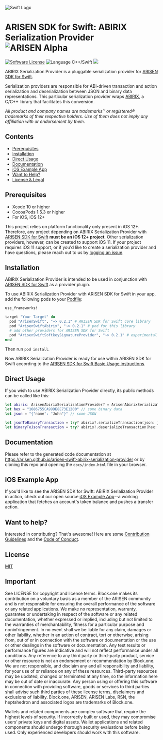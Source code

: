 ![Swift Logo](https://github.com/ARISENIO/arisen-swift-abirix-serialization-provider/raw/master/img/swift-logo.png)
# ARISEN SDK for Swift: ABIRIX Serialization Provider ![ARISEN Alpha](https://img.shields.io/badge/ARISEN-Alpha-blue.svg)

[![Software License](https://img.shields.io/badge/license-MIT-lightgrey.svg)](https://github.com/ARISEN/arisen-swift/blob/master/LICENSE)
![Language C++/Swift](https://img.shields.io/badge/Language-C%2B%2B%2FSwift-yellow.svg)
![](https://img.shields.io/badge/Deployment%20Target-iOS%2012-blue.svg)

ABIRIX Serialization Provider is a pluggable serialization provider for [ARISEN SDK for Swift](https://github.com/ARISEN/arisen-swift).

Serialization providers are responsible for ABI-driven transaction and action serialization and deserialization between JSON and binary data representations. This particular serialization provider wraps [ABIRIX](https://github.com/ARISEN/abirix), a C/C++ library that facilitates this conversion.

*All product and company names are trademarks™ or registered® trademarks of their respective holders. Use of them does not imply any affiliation with or endorsement by them.*

## Contents

- [Prerequisites](#prerequisites)
- [Installation](#installation)
- [Direct Usage](#direct-usage)
- [Documentation](#documentation)
- [iOS Example App](#ios-example-app)
- [Want to Help?](#want-to-help)
- [License & Legal](#license)

## Prerequisites

* Xcode 10 or higher
* CocoaPods 1.5.3 or higher
* For iOS, iOS 12+

This project relies on platform functionality only present in iOS 12+. Therefore, any project depending on ABIRIX Serialization Provider with [ARISEN SDK for Swift](https://github.com/ARISEN/arisen-swift) **must be an iOS 12+ project**. Other serialization providers, however, can be created to support iOS 11. If your project requires iOS 11 support, or if you'd like to create a serialization provider and have questions, please reach out to us by [logging an issue](https://github.com/ARISEN/arisen-swift-abirix-serialization-provider/issues/new).

## Installation

ABIRIX Serialization Provider is intended to be used in conjunction with [ARISEN SDK for Swift](https://github.com/ARISEN/arisen-swift) as a provider plugin.

To use ABIRIX Serialization Provider with ARISEN SDK for Swift in your app, add the following pods to your [Podfile](https://guides.cocoapods.org/syntax/podfile.html):

```ruby
use_frameworks!

target "Your Target" do
  pod "ArisenSwift", "~> 0.2.1" # ARISEN SDK for Swift core library
  pod "ArisenSwiftAbirix", "~> 0.2.1" # pod for this library
  # add other providers for ARISEN SDK for Swift
  pod "ArisenSwiftSoftkeySignatureProvider", "~> 0.2.1" # experimental provider for development only
end
```

Then run `pod install`.

Now ABIRIX Serialization Provider is ready for use within ARISEN SDK for Swift according to the [ARISEN SDK for Swift Basic Usage instructions](https://github.com/ARISEN/arisen-swift/tree/master#basic-usage).

## Direct Usage

If you wish to use ABIRIX Serialization Provider directly, its public methods can be called like this:

```swift
let abirix: ArisenAbirixSerializationProvider? = ArisenAbirixSerializationProvider()
let hex = "1686755CA99DE8E73E1200" // some binary data
let json = "{"name": "John"}" // some JSON

let jsonToBinaryTransaction = try? abirix?.serializeTransaction(json: json)
let binaryToJsonTransaction = try? abirix?.deserializeTransaction(hex: hex)
```

## Documentation

Please refer to the generated code documentation at https://arisen.github.io/arisen-swift-abirix-serialization-provider or by cloning this repo and opening the `docs/index.html` file in your browser.

## iOS Example App

If you'd like to see the ARISEN SDK for Swift: ABIRIX Serialization Provider in action, check out our open source [iOS Example App](https://github.com/ARISEN/arisen-swift-ios-example-app)--a working application that fetches an account's token balance and pushes a transfer action.

## Want to help?

Interested in contributing? That's awesome! Here are some [Contribution Guidelines](https://github.com/ARISEN/arisen-swift-abirix-serialization-provider/blob/master/CONTRIBUTING.md) and the [Code of Conduct](https://github.com/ARISEN/arisen-swift-abirix-serialization-provider/blob/master/CONTRIBUTING.md#conduct).

## License

[MIT](https://github.com/ARISENIO/arisen-swift-abirix-serialization-provider/blob/master/LICENSE)

## Important

See LICENSE for copyright and license terms.  Block.one makes its contribution on a voluntary basis as a member of the ARISEN community and is not responsible for ensuring the overall performance of the software or any related applications.  We make no representation, warranty, guarantee or undertaking in respect of the software or any related documentation, whether expressed or implied, including but not limited to the warranties of merchantability, fitness for a particular purpose and noninfringement. In no event shall we be liable for any claim, damages or other liability, whether in an action of contract, tort or otherwise, arising from, out of or in connection with the software or documentation or the use or other dealings in the software or documentation. Any test results or performance figures are indicative and will not reflect performance under all conditions.  Any reference to any third party or third-party product, service or other resource is not an endorsement or recommendation by Block.one.  We are not responsible, and disclaim any and all responsibility and liability, for your use of or reliance on any of these resources. Third-party resources may be updated, changed or terminated at any time, so the information here may be out of date or inaccurate.  Any person using or offering this software in connection with providing software, goods or services to third parties shall advise such third parties of these license terms, disclaimers and exclusions of liability.  Block.one, ARISEN, ARISEN Labs, RSN, the heptahedron and associated logos are trademarks of Block.one.

Wallets and related components are complex software that require the highest levels of security.  If incorrectly built or used, they may compromise users’ private keys and digital assets. Wallet applications and related components should undergo thorough security evaluations before being used.  Only experienced developers should work with this software.
